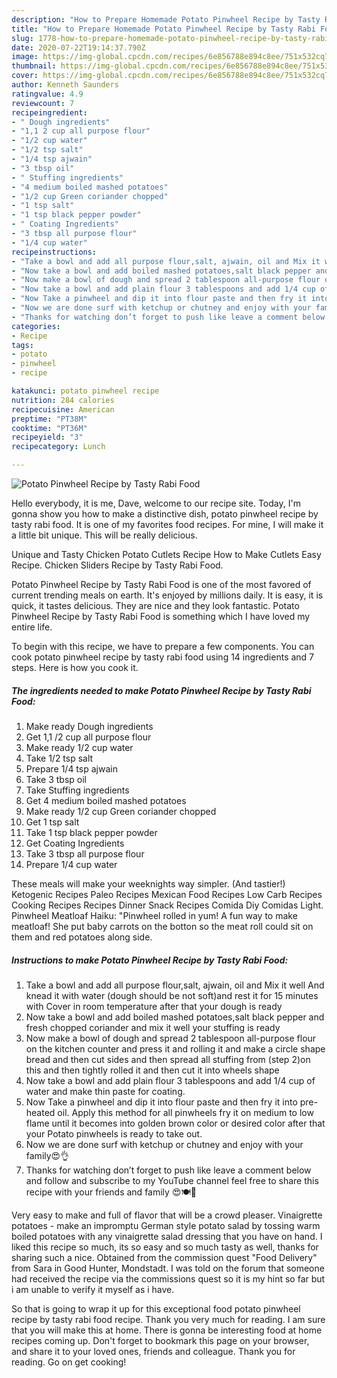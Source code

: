 ```yaml
---
description: "How to Prepare Homemade Potato Pinwheel Recipe by Tasty Rabi Food"
title: "How to Prepare Homemade Potato Pinwheel Recipe by Tasty Rabi Food"
slug: 1778-how-to-prepare-homemade-potato-pinwheel-recipe-by-tasty-rabi-food
date: 2020-07-22T19:14:37.790Z
image: https://img-global.cpcdn.com/recipes/6e856788e894c8ee/751x532cq70/potato-pinwheel-recipe-by-tasty-rabi-food-recipe-main-photo.jpg
thumbnail: https://img-global.cpcdn.com/recipes/6e856788e894c8ee/751x532cq70/potato-pinwheel-recipe-by-tasty-rabi-food-recipe-main-photo.jpg
cover: https://img-global.cpcdn.com/recipes/6e856788e894c8ee/751x532cq70/potato-pinwheel-recipe-by-tasty-rabi-food-recipe-main-photo.jpg
author: Kenneth Saunders
ratingvalue: 4.9
reviewcount: 7
recipeingredient:
- " Dough ingredients"
- "1,1 2 cup all purpose flour"
- "1/2 cup water"
- "1/2 tsp salt"
- "1/4 tsp ajwain"
- "3 tbsp oil"
- " Stuffing ingredients"
- "4 medium boiled mashed potatoes"
- "1/2 cup Green coriander chopped"
- "1 tsp salt"
- "1 tsp black pepper powder"
- " Coating Ingredients"
- "3 tbsp all purpose flour"
- "1/4 cup water"
recipeinstructions:
- "Take a bowl and add all purpose flour,salt, ajwain, oil and Mix it well And knead it with water (dough should be not soft)and rest it for 15 minutes with Cover in room temperature after that your dough is ready"
- "Now take a bowl and add boiled mashed potatoes,salt black pepper and fresh chopped coriander and mix it well your stuffing is ready"
- "Now make a bowl of dough and spread 2 tablespoon all-purpose flour on the kitchen counter and press it and rolling it and make a circle shape bread and then cut sides and then spread all stuffing from (step 2)on this and then tightly rolled it and then cut it into wheels shape"
- "Now take a bowl and add plain flour 3 tablespoons and add 1/4 cup of water and make thin paste for coating."
- "Now Take a pinwheel and dip it into flour paste and then fry it into pre-heated oil. Apply this method for all pinwheels fry it on medium to low flame until it becomes into golden brown color or desired color after that your Potato pinwheels is ready to take out."
- "Now we are done surf with ketchup or chutney and enjoy with your family😍👌"
- "Thanks for watching don’t forget to push like leave a comment below and follow and subscribe to my YouTube channel feel free to share this recipe with your friends and family 😍🍽🥰"
categories:
- Recipe
tags:
- potato
- pinwheel
- recipe

katakunci: potato pinwheel recipe 
nutrition: 284 calories
recipecuisine: American
preptime: "PT38M"
cooktime: "PT36M"
recipeyield: "3"
recipecategory: Lunch

---
```



![Potato Pinwheel Recipe by Tasty Rabi Food](https://img-global.cpcdn.com/recipes/6e856788e894c8ee/751x532cq70/potato-pinwheel-recipe-by-tasty-rabi-food-recipe-main-photo.jpg)

Hello everybody, it is me, Dave, welcome to our recipe site. Today, I'm gonna show you how to make a distinctive dish, potato pinwheel recipe by tasty rabi food. It is one of my favorites food recipes. For mine, I will make it a little bit unique. This will be really delicious.

Unique and Tasty Chicken Potato Cutlets Recipe How to Make Cutlets Easy Recipe. Chicken Sliders Recipe by Tasty Rabi Food.

Potato Pinwheel Recipe by Tasty Rabi Food is one of the most favored of current trending meals on earth. It's enjoyed by millions daily. It is easy, it is quick, it tastes delicious. They are nice and they look fantastic. Potato Pinwheel Recipe by Tasty Rabi Food is something which I have loved my entire life.


To begin with this recipe, we have to prepare a few components. You can cook potato pinwheel recipe by tasty rabi food using 14 ingredients and 7 steps. Here is how you cook it.

<!--inarticleads1-->

##### The ingredients needed to make Potato Pinwheel Recipe by Tasty Rabi Food:

1. Make ready  Dough ingredients
1. Get 1,1 /2 cup all purpose flour
1. Make ready 1/2 cup water
1. Take 1/2 tsp salt
1. Prepare 1/4 tsp ajwain
1. Take 3 tbsp oil
1. Take  Stuffing ingredients
1. Get 4 medium boiled mashed potatoes
1. Make ready 1/2 cup Green coriander chopped
1. Get 1 tsp salt
1. Take 1 tsp black pepper powder
1. Get  Coating Ingredients
1. Take 3 tbsp all purpose flour
1. Prepare 1/4 cup water


These meals will make your weeknights way simpler. (And tastier!) Ketogenic Recipes Paleo Recipes Mexican Food Recipes Low Carb Recipes Cooking Recipes Recipes Dinner Snack Recipes Comida Diy Comidas Light. Pinwheel Meatloaf Haiku: &#34;Pinwheel rolled in yum! A fun way to make meatloaf! She put baby carrots on the botton so the meat roll could sit on them and red potatoes along side. 

<!--inarticleads2-->

##### Instructions to make Potato Pinwheel Recipe by Tasty Rabi Food:

1. Take a bowl and add all purpose flour,salt, ajwain, oil and Mix it well And knead it with water (dough should be not soft)and rest it for 15 minutes with Cover in room temperature after that your dough is ready
1. Now take a bowl and add boiled mashed potatoes,salt black pepper and fresh chopped coriander and mix it well your stuffing is ready
1. Now make a bowl of dough and spread 2 tablespoon all-purpose flour on the kitchen counter and press it and rolling it and make a circle shape bread and then cut sides and then spread all stuffing from (step 2)on this and then tightly rolled it and then cut it into wheels shape
1. Now take a bowl and add plain flour 3 tablespoons and add 1/4 cup of water and make thin paste for coating.
1. Now Take a pinwheel and dip it into flour paste and then fry it into pre-heated oil. Apply this method for all pinwheels fry it on medium to low flame until it becomes into golden brown color or desired color after that your Potato pinwheels is ready to take out.
1. Now we are done surf with ketchup or chutney and enjoy with your family😍👌
1. Thanks for watching don’t forget to push like leave a comment below and follow and subscribe to my YouTube channel feel free to share this recipe with your friends and family 😍🍽🥰


Very easy to make and full of flavor that will be a crowd pleaser. Vinaigrette potatoes - make an impromptu German style potato salad by tossing warm boiled potatoes with any vinaigrette salad dressing that you have on hand. I liked this recipe so much, its so easy and so much tasty as well, thanks for sharing such a nice. Obtained from the commission quest &#34;Food Delivery&#34; from Sara in Good Hunter, Mondstadt. I was told on the forum that someone had received the recipe via the commissions quest so it is my hint so far but i am unable to verify it myself as i have. 

So that is going to wrap it up for this exceptional food potato pinwheel recipe by tasty rabi food recipe. Thank you very much for reading. I am sure that you will make this at home. There is gonna be interesting food at home recipes coming up. Don't forget to bookmark this page on your browser, and share it to your loved ones, friends and colleague. Thank you for reading. Go on get cooking!
